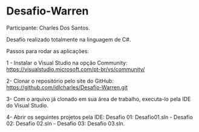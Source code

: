 # Desafio-Warren

Participante: Charles Dos Santos.

Desafio realizado totalmente na linguagem de C#.

Passos para rodar as aplicações:

1 - Instalar o Visual Studio na opção Community: https://visualstudio.microsoft.com/pt-br/vs/community/

2- Clonar o repositório pelo site do GitHub: https://github.com/idlcharles/Desafio-Warren.git

3- Com o arquivo já clonado em sua área de trabalho, executa-lo pela IDE do Visual Studio.

4- Abrir os seguintes projetos pela IDE: Desafio 01: Desafio01.sln - Desafio 02: Desafio 02.sln - Desafio 03: Desafio 03.sln.

